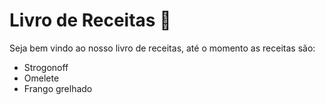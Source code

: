 # Livro de Receitas :tomato:



Seja bem vindo ao nosso livro de receitas, até o momento as receitas são:

- Strogonoff
- Omelete
- Frango grelhado
